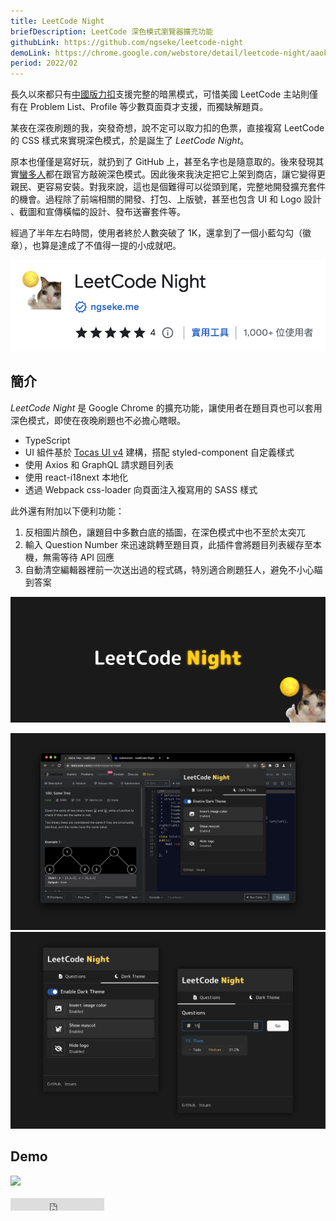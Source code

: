 ```yaml
---
title: LeetCode Night
briefDescription: LeetCode 深色模式瀏覽器擴充功能
githubLink: https://github.com/ngseke/leetcode-night
demoLink: https://chrome.google.com/webstore/detail/leetcode-night/aaokgipfeeeciodnffigjfiafledhcii
period: 2022/02
---
```



長久以來都只有[中國版力扣](https://leetcode-cn.com/)支援完整的暗黑模式，可惜美國 LeetCode 主站則僅有在 Problem List、Profile 等少數頁面頁才支援，而獨缺解題頁。

某夜在深夜刷題的我，突發奇想，說不定可以取力扣的色票，直接複寫 LeetCode 的 CSS 樣式來實現深色模式，於是誕生了 *LeetCode Night*。

原本也僅僅是寫好玩，就扔到了 GitHub 上，甚至名字也是隨意取的。後來發現其實[蠻多人](https://leetcode.com/discuss/general-discussion/544429/dark-mode)都在跟官方敲碗深色模式。因此後來我決定把它上架到商店，讓它變得更親民、更容易安裝。對我來說，這也是個難得可以從頭到尾，完整地開發擴充套件的機會。過程除了前端相關的開發、打包、上版號，甚至也包含 UI 和 Logo 設計 、截圖和宣傳橫幅的設計、發布送審套件等。

經過了半年左右時間，使用者終於人數突破了 1K，還拿到了一個小藍勾勾（徽章），也算是達成了不值得一提的小成就吧。

![](../../assets/img/article/leetcode-night/store.png)

## 簡介

*LeetCode Night* 是 Google Chrome 的擴充功能，讓使用者在題目頁也可以套用深色模式，即使在夜晚刷題也不必擔心瞎眼。

- TypeScript
- UI 組件基於 [Tocas UI v4](https://v4.tocas-ui.com/) 建構，搭配 styled-component 自定義樣式
- 使用 Axios 和 GraphQL 請求題目列表
- 使用 react-i18next 本地化
- 透過 Webpack css-loader 向頁面注入複寫用的 SASS 樣式


此外還有附加以下便利功能：

1. 反相圖片顏色，讓題目中多數白底的插圖，在深色模式中也不至於太突兀
2. 輸入 Question Number 來迅速跳轉至題目頁，此插件會將題目列表緩存至本機，無需等待 API 回應
3. 自動清空編輯器裡前一次送出過的程式碼，特別適合刷題狂人，避免不小心瞄到答案


![](../../assets/img/article/leetcode-night/banner.png)

![啟用 LeetCode 深色模式](../../assets/img/article/leetcode-night/1.png)
![Popup 視窗](../../assets/img/article/leetcode-night/2.png)


## Demo

<a href="https://chrome.google.com/webstore/detail/leetcode-night/aaokgipfeeeciodnffigjfiafledhcii" target="_blank">
  <img src="https://storage.googleapis.com/web-dev-uploads/image/WlD8wC6g8khYWPJUsQceQkhXSlv1/UV4C4ybeBTsZt43U4xis.png" />
</a>

<br/>
<br/>

<iframe src="https://ghbtns.com/github-btn.html?user=ngseke&repo=leetcode-night&type=star&count=false" frameborder="0" scrolling="0" width="150" height="20"></iframe>
